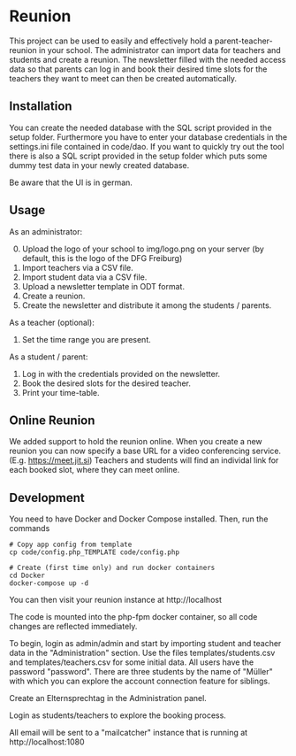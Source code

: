 # Reunion

This project can be used to easily and effectively hold a parent-teacher-reunion in your school.
The administrator can import data for teachers and students and create a reunion.
The newsletter filled with the needed access data so that parents can log in and book their desired time slots for the teachers they want to meet can then be created automatically.

## Installation

You can create the needed database with the SQL script provided in the setup folder.
Furthermore you have to enter your database credentials in the settings.ini file contained in code/dao.
If you want to quickly try out the tool there is also a SQL script provided in the setup folder which puts some dummy test data in your newly created database.

Be aware that the UI is in german.

## Usage

As an administrator:

0. Upload the logo of your school to img/logo.png on your server (by default, this is the logo of the DFG Freiburg)
1. Import teachers via a CSV file.
2. Import student data via a CSV file.
3. Upload a newsletter template in ODT format.
4. Create a reunion.
5. Create the newsletter and distribute it among the students / parents.

As a teacher (optional):

1. Set the time range you are present.

As a student / parent:

1. Log in with the credentials provided on the newsletter.
2. Book the desired slots for the desired teacher.
3. Print your time-table.

## Online Reunion

We added support to hold the reunion online. When you create a new reunion you can now specify a base URL for a video conferencing service. (E.g. https://meet.jit.si)
Teachers and students will find an individal link for each booked slot, where they can meet online.

## Development

You need to have Docker and Docker Compose installed. Then, run the commands

```
# Copy app config from template
cp code/config.php_TEMPLATE code/config.php

# Create (first time only) and run docker containers
cd Docker
docker-compose up -d
```

You can then visit your reunion instance at http://localhost

The code is mounted into the php-fpm docker container, so all code changes are reflected immediately.

To begin, login as admin/admin and start by importing student and teacher data in the "Administration" section. Use the files templates/students.csv and templates/teachers.csv for some initial data.
All users have the password "password". There are three students by the name of "Müller" with which you can explore the account connection feature for siblings.

Create an Elternsprechtag in the Administration panel.

Login as students/teachers to explore the booking process.

All email will be sent to a "mailcatcher" instance that is running at http://localhost:1080
